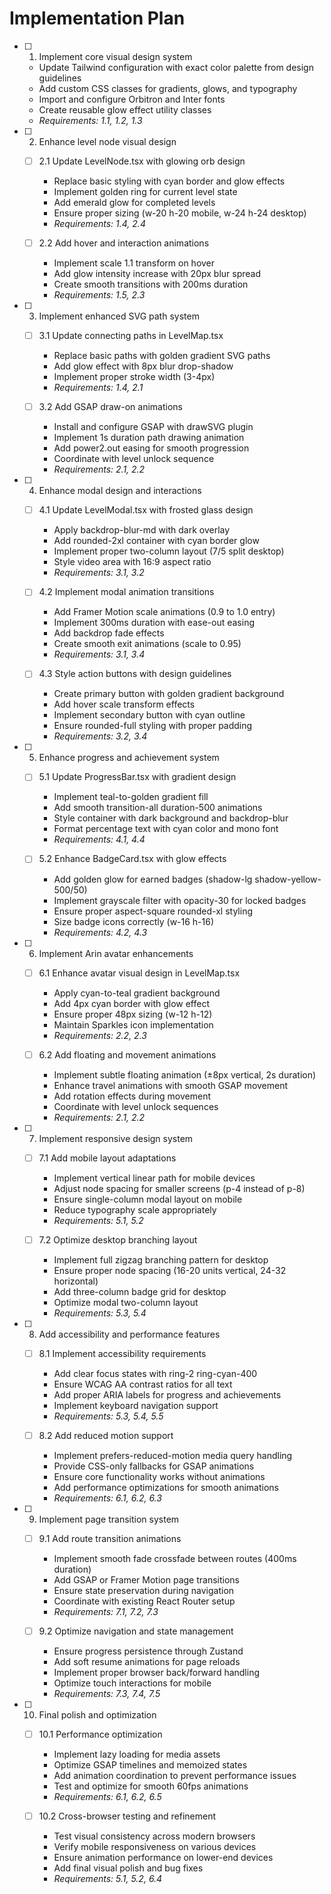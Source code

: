 # Implementation Plan

- [ ] 1. Implement core visual design system
  - Update Tailwind configuration with exact color palette from design guidelines
  - Add custom CSS classes for gradients, glows, and typography
  - Import and configure Orbitron and Inter fonts
  - Create reusable glow effect utility classes
  - _Requirements: 1.1, 1.2, 1.3_

- [ ] 2. Enhance level node visual design
  - [ ] 2.1 Update LevelNode.tsx with glowing orb design
    - Replace basic styling with cyan border and glow effects
    - Implement golden ring for current level state
    - Add emerald glow for completed levels
    - Ensure proper sizing (w-20 h-20 mobile, w-24 h-24 desktop)
    - _Requirements: 1.4, 2.4_

  - [ ] 2.2 Add hover and interaction animations
    - Implement scale 1.1 transform on hover
    - Add glow intensity increase with 20px blur spread
    - Create smooth transitions with 200ms duration
    - _Requirements: 1.5, 2.3_

- [ ] 3. Implement enhanced SVG path system
  - [ ] 3.1 Update connecting paths in LevelMap.tsx
    - Replace basic paths with golden gradient SVG paths
    - Add glow effect with 8px blur drop-shadow
    - Implement proper stroke width (3-4px)
    - _Requirements: 1.4, 2.1_

  - [ ] 3.2 Add GSAP draw-on animations
    - Install and configure GSAP with drawSVG plugin
    - Implement 1s duration path drawing animation
    - Add power2.out easing for smooth progression
    - Coordinate with level unlock sequence
    - _Requirements: 2.1, 2.2_

- [ ] 4. Enhance modal design and interactions
  - [ ] 4.1 Update LevelModal.tsx with frosted glass design
    - Apply backdrop-blur-md with dark overlay
    - Add rounded-2xl container with cyan border glow
    - Implement proper two-column layout (7/5 split desktop)
    - Style video area with 16:9 aspect ratio
    - _Requirements: 3.1, 3.2_

  - [ ] 4.2 Implement modal animation transitions
    - Add Framer Motion scale animations (0.9 to 1.0 entry)
    - Implement 300ms duration with ease-out easing
    - Add backdrop fade effects
    - Create smooth exit animations (scale to 0.95)
    - _Requirements: 3.1, 3.4_

  - [ ] 4.3 Style action buttons with design guidelines
    - Create primary button with golden gradient background
    - Add hover scale transform effects
    - Implement secondary button with cyan outline
    - Ensure rounded-full styling with proper padding
    - _Requirements: 3.2, 3.4_

- [ ] 5. Enhance progress and achievement system
  - [ ] 5.1 Update ProgressBar.tsx with gradient design
    - Implement teal-to-golden gradient fill
    - Add smooth transition-all duration-500 animations
    - Style container with dark background and backdrop-blur
    - Format percentage text with cyan color and mono font
    - _Requirements: 4.1, 4.4_

  - [ ] 5.2 Enhance BadgeCard.tsx with glow effects
    - Add golden glow for earned badges (shadow-lg shadow-yellow-500/50)
    - Implement grayscale filter with opacity-30 for locked badges
    - Ensure proper aspect-square rounded-xl styling
    - Size badge icons correctly (w-16 h-16)
    - _Requirements: 4.2, 4.3_

- [ ] 6. Implement Arin avatar enhancements
  - [ ] 6.1 Enhance avatar visual design in LevelMap.tsx
    - Apply cyan-to-teal gradient background
    - Add 4px cyan border with glow effect
    - Ensure proper 48px sizing (w-12 h-12)
    - Maintain Sparkles icon implementation
    - _Requirements: 2.2, 2.3_

  - [ ] 6.2 Add floating and movement animations
    - Implement subtle floating animation (±8px vertical, 2s duration)
    - Enhance travel animations with smooth GSAP movement
    - Add rotation effects during movement
    - Coordinate with level unlock sequences
    - _Requirements: 2.1, 2.2_

- [ ] 7. Implement responsive design system
  - [ ] 7.1 Add mobile layout adaptations
    - Implement vertical linear path for mobile devices
    - Adjust node spacing for smaller screens (p-4 instead of p-8)
    - Ensure single-column modal layout on mobile
    - Reduce typography scale appropriately
    - _Requirements: 5.1, 5.2_

  - [ ] 7.2 Optimize desktop branching layout
    - Implement full zigzag branching pattern for desktop
    - Ensure proper node spacing (16-20 units vertical, 24-32 horizontal)
    - Add three-column badge grid for desktop
    - Optimize modal two-column layout
    - _Requirements: 5.3, 5.4_

- [ ] 8. Add accessibility and performance features
  - [ ] 8.1 Implement accessibility requirements
    - Add clear focus states with ring-2 ring-cyan-400
    - Ensure WCAG AA contrast ratios for all text
    - Add proper ARIA labels for progress and achievements
    - Implement keyboard navigation support
    - _Requirements: 5.3, 5.4, 5.5_

  - [ ] 8.2 Add reduced motion support
    - Implement prefers-reduced-motion media query handling
    - Provide CSS-only fallbacks for GSAP animations
    - Ensure core functionality works without animations
    - Add performance optimizations for smooth animations
    - _Requirements: 6.1, 6.2, 6.3_

- [ ] 9. Implement page transition system
  - [ ] 9.1 Add route transition animations
    - Implement smooth fade crossfade between routes (400ms duration)
    - Add GSAP or Framer Motion page transitions
    - Ensure state preservation during navigation
    - Coordinate with existing React Router setup
    - _Requirements: 7.1, 7.2, 7.3_

  - [ ] 9.2 Optimize navigation and state management
    - Ensure progress persistence through Zustand
    - Add soft resume animations for page reloads
    - Implement proper browser back/forward handling
    - Optimize touch interactions for mobile
    - _Requirements: 7.3, 7.4, 7.5_

- [ ] 10. Final polish and optimization
  - [ ] 10.1 Performance optimization
    - Implement lazy loading for media assets
    - Optimize GSAP timelines and memoized states
    - Add animation coordination to prevent performance issues
    - Test and optimize for smooth 60fps animations
    - _Requirements: 6.1, 6.2, 6.5_

  - [ ] 10.2 Cross-browser testing and refinement
    - Test visual consistency across modern browsers
    - Verify mobile responsiveness on various devices
    - Ensure animation performance on lower-end devices
    - Add final visual polish and bug fixes
    - _Requirements: 5.1, 5.2, 6.4_